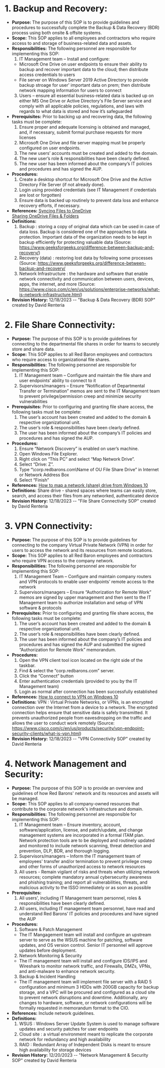 # 1. Backup and Recovery:

- **Purpose:** The purpose of this SOP is to provide guidelines and procedures to successfully complete the Backup & Data Recovery (BDR) process using both onsite & offsite systems.
- **Scope:** This SOP applies to all employees and contractors who require access to and storage of business-related data and assets.
- **Responsibilities:** The following personnel are responsible for implementing this SOP:
  1.	IT Management team – Install and configure:
    - Microsoft One Drive on user endpoints to ensure their ability to backup and recover important data to the cloud; then distribute access credentials to users
    - File server on Windows Server 2019 Active Directory to provide backup stroage for user' important data on prem; then distribute network mapping information for users to connect
  3.	Users – ensure all essential business-related data is backed up on either MS One Drive or Active Directory's File Server service and comply with all applicable policies, regulations, and laws with regards to what data is stored and how it’s safeguarded
- **Prerequisites:** Prior to backing up and recovering data, the following tasks must be complete:
  1.	Ensure proper and adequate licensing is obtained and managed, and, if necessary, submit formal purchase requests for more licenses
  2.	Microsoft One Drive and file server mapping must be properly configured on user endpoints.
  3.	The new users’ accounts must be created and added to the domain.
  4.	The new user’s role & responsibilities have been clearly defined.
  5.	The new user has been informed about the company’s IT policies and procedures and has signed the AUP.
- **Procedures:**
  1.	Create a desktop shortcut for Microsoft One Drive and the Active Directory File Server (if not already done).
  2.	Login using provided credentials (see IT Management if credentials are lost or forgotten)
  3.	Ensure data is backed up routinely to prevent data loss and enhance recovery efforts, if necessary.
- **References:** [Syncing Files to OneDrive](https://support.microsoft.com/en-au/office/sync-files-with-onedrive-in-windows-615391c4-2bd3-4aae-a42a-858262e42a49#bkmk_install)  
[Sharing OneDrive Files & Folders](https://support.microsoft.com/en-au/office/share-onedrive-files-and-folders-9fcc2f7d-de0c-4cec-93b0-a82024800c07#ID0EDBJ=Share_with_specific_people) 
- **Definitions:**
  1. Backup : storing a copy of original data which can be used in case of data loss. Backup is considered one of the approaches to data protection. Important data of the organization needs to be kept in backup efficiently for protecting valuable data (Source: https://www.geeksforgeeks.org/difference-between-backup-and-recovery/)
  2. Recovery (data) : restoring lost data by following some processes (Source: https://www.geeksforgeeks.org/difference-between-backup-and-recovery/
  3. Network Infrastructure : the hardware and software that enable network connectivity and communication between users, devices, apps, the internet, and more (Source: https://www.cisco.com/c/en/us/solutions/enterprise-networks/what-is-network-infrastructure.html)
- **Revision History:** 12/18/2023 -- "Backup & Data Recovery (BDR) SOP" created by David Renteria

# 2. File Share Connectivity:

- **Purpose:** The purpose of this SOP is to provide guidelines for connecting to the departmental file shares in order for teams to securely store and share data.
- **Scope:** This SOP applies to all Red Baron employees and contractors who require access to organizational file shares.
- **Responsibilities:** The following personnel are responsible for implementing this SOP:
  1.	IT Management team – Configure and maintain the file share and user endpoints’ ability to connect to it
  2.	Supervisors/managers – Ensure “Notification of Departmental Transfer or Termination” memos are sent to the IT Management team to prevent privilege/permission creep and minimize security vulnerabilities
- **Prerequisites:** Prior to configuring and granting file share access, the following tasks must be complete:
  1.	The user’s account has been created and added to the domain & respective organizational unit.
  2.	The user’s role & responsibilities have been clearly defined.
  3.	The user has been informed about the company’s IT policies and procedures and has signed the AUP.
- **Procedures:**
  1.	Ensure “Network Discovery” is enabled on user’s machine.
  2.	Open Windows File Explorer.
  3.	Right click on “This PC” and select “Map Network Drive”.
  4.	Select “Drive: Z”.
  5.	Type “\\corp.redbarons.com\Name of OU File Share Drive” in Internet or Network Address Box
  6.	Select “Finish”
- **References:** [How to map a network (share) drive from Windows 10](https://support.microsoft.com/en-us/windows/map-a-network-drive-in-windows-29ce55d1-34e3-a7e2-4801-131475f9557d)
- **Definitions:** Share drive - shared spaces where teams can easily store, search, and access their files from any networked, authenticated device
- **Revision History:** 12/18/2023 -- "File Share Connectivity SOP" created by David Renteria

# 3. VPN Connectivity:

- **Purpose:** The purpose of this SOP is to provide guidelines for connecting to the company Virtual Private Network (VPN) in order for users to access the network and its resources from remote locations.
- **Scope:** This SOP applies to all Red Baron employees and contractors who require VPN access to the company network.
- **Responsibilities:** The following personnel are responsible for implementing this SOP:
  1.	IT Management Team – Configure and maintain company routers and VPN protocols to enable user endpoints’ remote access to the network
  2.	Supervisors/managers – Ensure “Authorization for Remote Work” memos are signed by upper management and then sent to the IT Management team to authorize installation and setup of VPN software & protocols
- **Prerequisites:** Prior to configuring and granting file share access, the following tasks must be complete:
  1.	The user’s account has been created and added to the domain & respective organizational unit.
  2.	The user’s role & responsibilities have been clearly defined.
  3.	The user has been informed about the company’s IT policies and procedures and has signed the AUP and submitted the signed “Authorization for Remote Work” memorandum.
- **Procedures:**
  1.	Open the VPN client tool icon located on the right side of the taskbar.
  2.	Find & select the “corp.redbarons.com” server.
  3.	Click the “Connect” button
  4.	Enter authentication credentials (provided to you by the IT Management team)
  5.	Login as normal after connection has been successfully established
- **References:** [How to connect to VPN on Windows 10](https://support.microsoft.com/en-us/windows/connect-to-a-vpn-in-windows-3d29aeb1-f497-f6b7-7633-115722c1009c) 
- **Definitions:** VPN : Virtual Private Networks, or VPNs, is an encrypted connection over the Internet from a device to a network. The encrypted connection helps ensure that sensitive data is safely transmitted. It prevents unauthorized people from eavesdropping on the traffic and allows the user to conduct work remotely (Source: https://www.cisco.com/c/en/us/products/security/vpn-endpoint-security-clients/what-is-vpn.html)
- **Revision History:** 12/18/2023 -- "VPN Connectivity SOP" created by David Renteria

# 4. Network Management and Security:

- **Purpose:** The purpose of this SOP is to provide an overview and guidelines of how Red Barons' network and its resources and assets will be managed.
- **Scope:** This SOP applies to all company-owned resources that contribute to the corporate network's infrastructure and domain.
- **Responsibilities:** The following personnel are responsible for implementing this SOP:
  1.	IT Management team – Ensure inventory, account, software/application, license, and patch/update, and change management systems are incorporated in a formal ITAM plan.  Network protection tools are to be deployed and routinely updated and monitored to include network scanning, threat detection and prevention, DLP, BDR, and thorough logging.
  2.	Supervisors/managers – Inform the IT management team of employees' transfer and/or termination to prevent privilege creep and other forms of unauthorized access to network resources
  3.	All users - Remain vigilant of risks and threats when utilizing network resources; complete mandatory annual cybersecurity awareness and phishing training; and report all vulnerabilities, threats, and malicious activity to the ISSO immediately or as soon as possible
- **Prerequisites:**
  1. All users', including IT Management team personnel, roles & responsibilities have been clearly defined.
  2. All users, including IT management team personnel, have read and understand Red Barons’ IT policies and procedures and have signed the AUP 
- **Procedures:**
  1.	Software & Patch Management
     - The IT Mangagement team will install and configure an upstream server to serve as the WSUS machine for patching, software updates, and OS version control. Senior IT personnel will approve updates before deployment.
  2. Network Monitoring & Security
    -  The IT management team will install and configure IDS/IPS and Wireshark to monitor network traffic, and Firewalls, DMZs, VPNs, and anti-malware to enhance network security.
  3.  Backup & Incident Handling
    - The IT management team will implement file server with a RAID 5 configuration and minimum 3 HDDs with 200GB capacity for backup storage, and a VPC will be procured and configured as a cloud site to prevent network disruptions and downtime. Additionally, any changes to hardware, software, or network configurations will be formally requested in memorandum format to the CIO.
- **References:** Include network guidelines.
- **Definitions:**
    1. WSUS : Windows Server Update System is used to manage software updates and security patches for user endpoints
    2. Cloud site : a virtual environment meant to replicate the corporate network for redundancy and high availabiility
    3. RAID : Redundant Array of Independent Disks is meant to ensure high availability for storage devices
- **Revision History:** 12/20/2023 -- "Network Management & Security SOP" created by David Renteria
